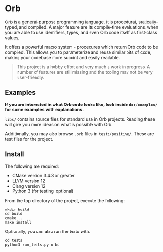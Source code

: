 # Orb

Orb is a general-purpose programming language. It is procedural, statically-typed, and compiled. A major feature are its compile-time evaluations, when you are able to use identifiers, types, and even Orb code itself as first-class values.

It offers a powerful macro system - procedures which return Orb code to be compiled. This allows you to parameterize and reuse similar bits of code, making your codebase more succint and easily readable.

> This project is a hobby effort and very much a work in progress. A number of features are still missing and the tooling may not be very user-friendly.

## Examples

**If you are interested in what Orb code looks like, look inside `doc/examples/` for some examples with explanations.**

`libs/` contains source files for standard use in Orb projects. Reading these will give you more ideas on what is possible with Orb.

Additionally, you may also browse `.orb` files in `tests/positive/`. These are test files for the project.

## Install

The following are required:
 - CMake version 3.4.3 or greater
 - LLVM version 12
 - Clang version 12
 - Python 3 (for testing, optional)

From the top directory of the project, execute the following:

```
mkdir build
cd build
cmake ..
make install
```

Optionally, you can also run the tests with:

```
cd tests
python3 run_tests.py orbc
```